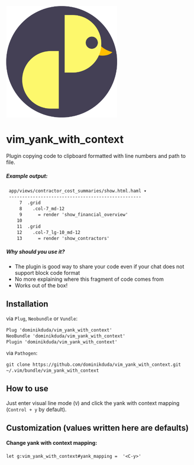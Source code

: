 <img src="https://raw.githubusercontent.com/dominikduda/config_files/master/dd_logo_blue_bg.png" width="300" height="300" />

# vim_yank_with_context
Plugin copying code to clipboard formatted with line numbers and path to file.

##### Example output:
```
 app/views/contractor_cost_summaries/show.html.haml ▾
 --------------------------------------------------
     7	.grid
     8	  .col-7_md-12
     9	    = render 'show_financial_overview'
    10
    11	.grid
    12	  .col-7_lg-10_md-12
    13	    = render 'show_contractors'
```

##### Why should you use it?
  - The plugin is good way to share your code even if your chat does not support block code format
  - No more explaining where this fragment of code comes from
  - Works out of the box!

## Installation
via `Plug`, `Neobundle` or `Vundle`:
```
Plug 'dominikduda/vim_yank_with_context'
NeoBundle 'dominikduda/vim_yank_with_context'
Plugin 'dominikduda/vim_yank_with_context'
```
via `Pathogen`:
```
git clone https://github.com/dominikduda/vim_yank_with_context.git ~/.vim/bundle/vim_yank_with_context
```

## How to use

Just enter visual line mode (`V`) and click the yank with context mapping (`Control + y` by default).

## Customization (values written here are defaults)

#### Change yank with context mapping:

```vim
let g:vim_yank_with_context#yank_mapping =  '<C-y>'
```

